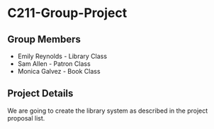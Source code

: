 # C211-Group-Project

## Group Members
* Emily Reynolds - Library Class
* Sam Allen - Patron Class
* Monica Galvez - Book Class

## Project Details
We are going to create the library system as described in the project proposal list.

